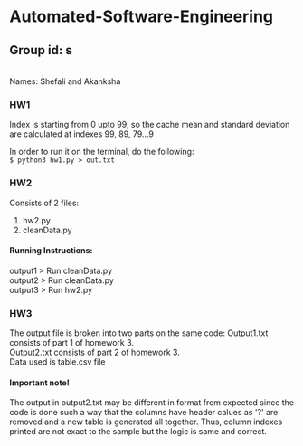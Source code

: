 # Automated-Software-Engineering

## Group id: s
<br> Names: Shefali and Akanksha

### HW1
Index is starting from 0 upto 99, so the cache mean and standard deviation are calculated at indexes 99, 89, 79...9

In order to run it on the terminal, do the following:<br>
`$ python3 hw1.py > out.txt`

### HW2
Consists of 2 files:
1. hw2.py
2. cleanData.py

#### Running Instructions:
output1 > Run cleanData.py <br>
output2 > Run cleanData.py <br>
output3 > Run hw2.py <br>

### HW3
The output file is broken into two parts on the same code:
Output1.txt consists of part 1 of homework 3. <br>
Output2.txt consists of part 2 of homework 3. <br>
Data used is table.csv file

#### Important note!
The output in output2.txt may be different in format from expected since the code is done such a way that the columns have header calues as '?' are removed and a new table is generated all together. Thus, column indexes printed are not exact to the sample  but the logic is same and correct.

